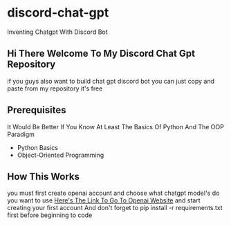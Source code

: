 # discord-chat-gpt
Inventing Chatgpt With Discord Bot

## Hi There Welcome To My Discord Chat Gpt Repository
if you guys also want to build chat gpt discord bot you can just copy and paste from my repository it's free

## Prerequisites
It Would Be Better If You Know At Least The Basics Of Python And The OOP Paradigm
<ul>
    <li>Python Basics</li>
    <li>Object-Oriented Programming</li>
</ul>

## How This Works
you must first create openai account and choose what chatgpt model's do you want to use <a href="https://openai.com/">Here's The Link To Go To Openai Website</a> and start creating your first account
And don't forget to pip install -r requirements.txt first before beginning to code

